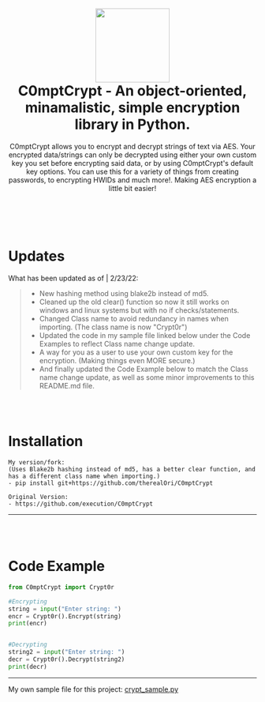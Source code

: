 <h1 align="center">
	<img src="https://www.nicepng.com/png/full/395-3955868_security-shield-lock-icon.png" width="150px"><br>
    C0mptCrypt - An object-oriented, minamalistic, simple encryption library in Python.
</h1>
<p align="center">
    C0mptCrypt allows you to encrypt and decrypt strings of text via AES. Your encrypted data/strings can only be decrypted using either your own custom key you set before encrypting said data, or by using C0mptCrypt's default key options. You can use this for a variety of things from creating passwords, to encrypting HWIDs and much more!. Making AES encryption a little bit easier!
</p>

<h1></h1>

<br />
<br />

# Updates
What has been updated as of | 2/23/22:

> - New hashing method using blake2b instead of md5.
> - Cleaned up the old clear() function so now it still works on windows and linux systems but with no if checks/statements.
> - Changed Class name to avoid redundancy in names when importing. (The class name is now "Crypt0r")
> - Updated the code in my sample file linked below under the Code Examples to reflect Class name change update.
> - A way for you as a user to use your own custom key for the encryption. (Making things even MORE secure.)
> - And finally updated the Code Example below to match the Class name change update, as well as some minor improvements to this README.md file.

<br />
<br />

# Installation

```
My version/fork:
(Uses Blake2b hashing instead of md5, has a better clear function, and has a different class name when importing.)
- pip install git+https://github.com/therealOri/C0mptCrypt

Original Version:
- https://github.com/execution/C0mptCrypt
```
__ __

<br />
<br />

# Code Example

```python
from C0mptCrypt import Crypt0r

#Encrypting
string = input("Enter string: ")
encr = Crypt0r().Encrypt(string)
print(encr)


#Decrypting
string2 = input("Enter string: ")
decr = Crypt0r().Decrypt(string2)
print(decr)
```
__ __

My own sample file for this project: [crypt_sample.py](https://haste.powercord.dev/ajukididin.py)
